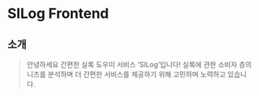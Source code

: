 # SILog Frontend

## 소개

> 안녕하세요 간편한 실록 도우미 서비스 ‘SILog’입니다! 실록에 관한 소비자 층의 니즈를 분석하며 더 간편한 서비스를 제공하기 위해 고민하며 노력하고 있습니다. 

